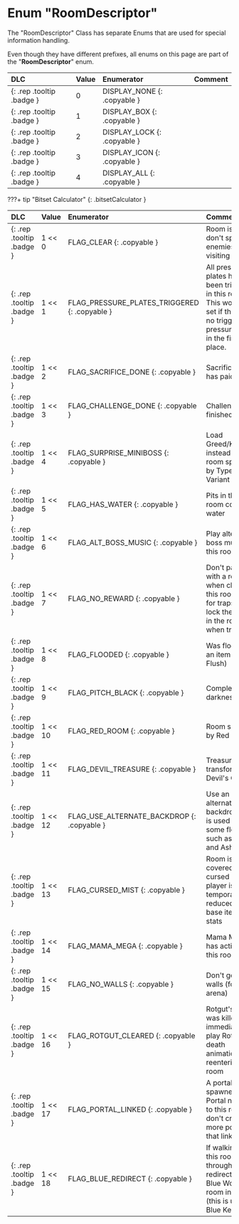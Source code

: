 # Enum "RoomDescriptor"

The "RoomDescriptor" Class has separate Enums that are used for special information handling.

Even though they have different prefixes, all enums on this page are part of the "**RoomDescriptor**" enum.

|DLC|Value|Enumerator|Comment|
|:--|:--|:--|:--|
|[ ](#){: .rep .tooltip .badge }|0 |DISPLAY_NONE {: .copyable } |  |
|[ ](#){: .rep .tooltip .badge }|1 |DISPLAY_BOX {: .copyable } |  |
|[ ](#){: .rep .tooltip .badge }|2 |DISPLAY_LOCK {: .copyable } |  |
|[ ](#){: .rep .tooltip .badge }|3 |DISPLAY_ICON {: .copyable } |  |
|[ ](#){: .rep .tooltip .badge }|4 |DISPLAY_ALL {: .copyable } |  |

???+ tip "Bitset Calculator"
    [](#){: .bitsetCalculator }

|DLC|Value|Enumerator|Comment|
|:--|:--|:--|:--|
|[ ](#){: .rep .tooltip .badge }|1 << 0 |FLAG_CLEAR {: .copyable } | Room is clear, don't spawn enemies when visiting |
|[ ](#){: .rep .tooltip .badge }|1 << 1 |FLAG_PRESSURE_PLATES_TRIGGERED {: .copyable } |  All pressure plates have been triggered in this room. This won't be set if there are no trigger pressure plates in the first place. |
|[ ](#){: .rep .tooltip .badge }|1 << 2 |FLAG_SACRIFICE_DONE {: .copyable } | Sacrifice room has paid out |
|[ ](#){: .rep .tooltip .badge }|1 << 3 |FLAG_CHALLENGE_DONE {: .copyable } | Challenge room finished |
|[ ](#){: .rep .tooltip .badge }|1 << 4 |FLAG_SURPRISE_MINIBOSS {: .copyable } | Load Greed/Krampus instead of the room specified by Type, Variant |
|[ ](#){: .rep .tooltip .badge }|1 << 5 |FLAG_HAS_WATER {: .copyable } | Pits in this room contain water |
|[ ](#){: .rep .tooltip .badge }|1 << 6 |FLAG_ALT_BOSS_MUSIC {: .copyable } | Play alternate boss music in this room |
|[ ](#){: .rep .tooltip .badge }|1 << 7 |FLAG_NO_REWARD {: .copyable } | Don't pay out with a reward when clearing this room, used for traps that lock the player in the room when triggered |
|[ ](#){: .rep .tooltip .badge }|1 << 8 |FLAG_FLOODED {: .copyable } | Was flooded by an item (i.e. Flush) |
|[ ](#){: .rep .tooltip .badge }|1 << 9 |FLAG_PITCH_BLACK {: .copyable } | Complete darkness |
|[ ](#){: .rep .tooltip .badge }|1 << 10 |FLAG_RED_ROOM {: .copyable } | Room spawned by Red Key |
|[ ](#){: .rep .tooltip .badge }|1 << 11 |FLAG_DEVIL_TREASURE {: .copyable } | Treasure room transformed by Devil's Crown |
|[ ](#){: .rep .tooltip .badge }|1 << 12 |FLAG_USE_ALTERNATE_BACKDROP {: .copyable } | Use an alternate backdrop (this is used by some floors such as Dross and Ashpit) |
|[ ](#){: .rep .tooltip .badge }|1 << 13 |FLAG_CURSED_MIST {: .copyable } | Room is covered in cursed mist, player is temporarily reduced to base items and stats |
|[ ](#){: .rep .tooltip .badge }|1 << 14 |FLAG_MAMA_MEGA {: .copyable } | Mama Mega has activated in this room |
|[ ](#){: .rep .tooltip .badge }|1 << 15 |FLAG_NO_WALLS {: .copyable } | Don't generate walls (for Beast arena) |
|[ ](#){: .rep .tooltip .badge }|1 << 16 |FLAG_ROTGUT_CLEARED {: .copyable } | Rotgut's heart was killed, immediately play Rotgut's death animation when reentering this room |
|[ ](#){: .rep .tooltip .badge }|1 << 17 |FLAG_PORTAL_LINKED {: .copyable } | A portal spawned by Lil Portal now links to this room, don't create more portals that link to it |
|[ ](#){: .rep .tooltip .badge }|1 << 18 |FLAG_BLUE_REDIRECT {: .copyable } | If walking into this room through a door, redirect to a Blue Womb room instead (this is used by Blue Key) |
